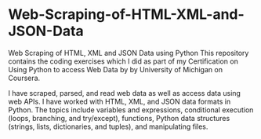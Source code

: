 # Web-Scraping-of-HTML-XML-and-JSON-Data
Web Scraping of HTML, XML and JSON Data using Python
This repository contains the coding exercises which I did as part of my Certification on Using Python to access Web Data by by University of Michigan on Coursera. 

I have scraped, parsed, and read web data as well as access data using web APIs. I have worked with HTML, XML, and JSON data formats in Python. The topics include variables and expressions, conditional execution (loops, branching, and try/except), functions, Python data structures (strings, lists, dictionaries, and tuples), and manipulating files.
